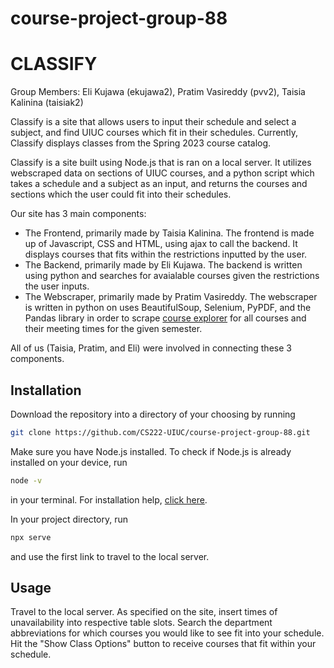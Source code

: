 # course-project-group-88
# CLASSIFY

Group Members: Eli Kujawa (ekujawa2), Pratim Vasireddy (pvv2), Taisia Kalinina (taisiak2)

Classify is a site that allows users to input their schedule and select a subject, and find UIUC courses which fit in their schedules.
Currently, Classify displays classes from the Spring 2023 course catalog.

Classify is a site built using Node.js that is ran on a local server. It utilizes webscraped data on sections of UIUC courses, and a python script which takes a schedule and a subject as an input, and returns the courses and sections which the user could fit into their schedules. 

Our site has 3 main components:

+ The Frontend, primarily made by Taisia Kalinina. The frontend is made up of Javascript, CSS and HTML, using ajax to call the backend. It displays courses that fits within the restrictions inputted by the user. 
+ The Backend, primarily made by Eli Kujawa. The backend is written using python and searches for avaialable courses given the restrictions the user inputs. 
+ The Webscraper, primarily made by Pratim Vasireddy. The webscraper is written in python on uses BeautifulSoup, Selenium, PyPDF, and the Pandas library in order to scrape [course explorer](https://courses.illinois.edu/) for all courses and their meeting times for the given semester.

All of us (Taisia, Pratim, and Eli) were involved in connecting these 3 components.

## Installation

Download the repository into a directory of your choosing by running
```bash
git clone https://github.com/CS222-UIUC/course-project-group-88.git
```
Make sure you have Node.js installed. To check if Node.js is already installed on your device, run
```bash
node -v
```
in your terminal. For installation help, [click here](https://nodejs.org/en/download/).

In your project directory, run
```bash
npx serve
```
and use the first link to travel to the local server.

## Usage

Travel to the local server. As specified on the site, insert times of unavailability into respective table slots. Search the department abbreviations for which courses you would like to see fit into your schedule. Hit the "Show Class Options" button to receive courses that fit within your schedule.

